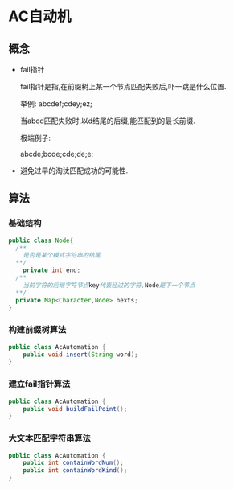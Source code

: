 # AC自动机

## 概念

* fail指针

  fail指针是指,在前缀树上某一个节点匹配失败后,吓一跳是什么位置.

  举例: abcdef;cdey;ez;

  当abcd匹配失败时,以d结尾的后缀,能匹配到的最长前缀.

  极端例子:

  abcde;bcde;cde;de;e;

* 避免过早的淘汰匹配成功的可能性.

## 算法

### 基础结构

~~~java
public class Node{
  /**
  	是否是某个模式字符串的结尾
  **/
 	private int end;
  /**
  	当前字符的后继字符节点key代表经过的字符,Node是下一个节点
  **/
  private Map<Character,Node> nexts;
}
~~~



### 构建前缀树算法

~~~java
public class AcAutomation {
    public void insert(String word);
}
~~~

### 建立fail指针算法

~~~java
public class AcAutomation {
    public void buildFailPoint();
}
~~~

### 大文本匹配字符串算法

~~~java
public class AcAutomation {
    public int containWordNum();
    public int containWordKind();
}
~~~







  